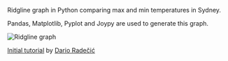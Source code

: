 Ridgline graph in Python comparing max and min temperatures in Sydney.

Pandas, Matplotlib, Pyplot and Joypy are used to generate this graph.

![Ridgline graph](/reposRidglineTemp/Ridgline-TempSydney.png)

[Initial tutorial](https://towardsdatascience.com/ridgeline-plots-the-perfect-way-to-visualize-data-distributions-with-python-de99a5493052) by [Dario Radečić](https://github.com/daradecic)



